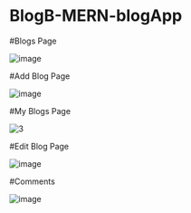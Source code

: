 # BlogB-MERN-blogApp

#Blogs Page

![image](https://user-images.githubusercontent.com/76804228/177580445-8c53b427-1339-44fe-b04a-26bd4aa40eb5.png)


#Add Blog Page

![image](https://user-images.githubusercontent.com/76804228/177581347-90e66198-07a5-478b-929c-541534758063.png)

#My Blogs Page

![3](https://user-images.githubusercontent.com/76804228/177396554-c5095a85-668e-4504-86cd-eae4af218927.png)

#Edit Blog Page

![image](https://user-images.githubusercontent.com/76804228/177581158-8681336b-78bc-46ca-ab17-d55de1401233.png)

#Comments

![image](https://user-images.githubusercontent.com/76804228/177580937-65a11c54-8535-454a-9d90-301486578765.png)

